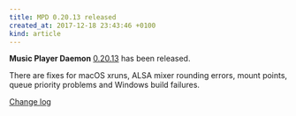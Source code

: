 ```yaml
---
title: MPD 0.20.13 released
created_at: 2017-12-18 23:43:46 +0100
kind: article
---
```


**Music Player Daemon**
[0.20.13](/download/mpd/0.20/mpd-0.20.13.tar.xz)
has been released.

There are fixes for macOS xruns, ALSA mixer rounding errors, mount
points, queue priority problems and Windows build failures.

[Change log](https://raw.githubusercontent.com/MusicPlayerDaemon/MPD/v0.20.13/NEWS)
